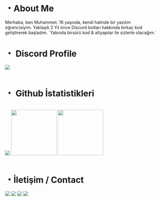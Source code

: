  <h1>・About Me</h1>
Merhaba, ben Muhammet. 16 yaşında, kendi halinde bir yazılım öğrencisiyim. Yaklaşık 2 Yıl önce Discord botları hakkında birkaç kod geliştirerek başladım.
`Yakında birsürü kod & altyapılar ile sizlerle olacağım.`

  <h1>・ Discord Profile</h1>
    <img src="https://lanyard-profile-readme.vercel.app/api/793008866815901736?bg=0d1117">
  <br><br> 
    
  <h1>・ Github İstatistikleri</h1>
</p>
  <br>
<img src="https://komarev.com/ghpvc/?username=yourname&color=dc143c"/>
  <img src="https://github-readme-stats.vercel.app/api?username=juresk&show_icons=true&theme=midnight-purple&hide_border=true" width="%100" height="150px">
    <img src="https://github-readme-stats.vercel.app/api/top-langs/?username=juresk&layout=compact&theme=midnight-purple&hide_border=true" width="%100" height="150px">
  <br><br>   
  
  <h1>・İletişim / Contact</h1>
  <a href="https://discord.com/users/793008866815901736" target="_blank"><img src="https://img.shields.io/badge/Discord%20-7289DA.svg?&style=for-the-badge&logo=discord&logoColor=white"></a>
  <a href="https://github.com/juresk" target="_blank"><img src="https://shields.io/badge/GitHub-111111.svg?&style=for-the-badge&logo=github"></a>
  <a href="https://open.spotify.com/user/glrdylymdhqeff16kcz3ggo05" target"blank_"><img src="https://img.shields.io/badge/Spotify%20-1ed760.svg?&style=for-the-badge&logo=spotify&logoColor=white"></a>
  <a href="https://mynickname.com/id1762018" target"blank_"><img src="https://shields.io/badge/MyNickname-111111.svg?&style=for-the-badge"></a>
</div>
